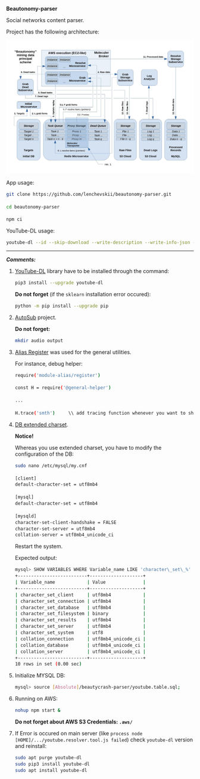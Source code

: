 **Beautonomy-parser**

Social networks content parser.

Project has the following architecture:

![](/docs/beautonomy_mining_scheme.jpg)

App usage:

```bash
git clone https://github.com/lenchevskii/beautonomy-parser.git

cd beautonomy-parser

npm ci
```

YouTube-DL usage:

```bash
youtube-dl --id --skip-download --write-description --write-info-json --write-annotations --write-all-thumbnails --write-sub --write-auto-sub <URL>
```

---

***Comments:***

1) [YouTube-DL](https://github.com/ytdl-org/youtube-dl) library have to be installed through the command:

    ```bash
    pip3 install --upgrade youtube-dl
    ```

    **Do not forget** (if the `sklearn` installation error occured):

    ```bash
    python -m pip install --upgrade pip
    ```

2) [AutoSub](https://github.com/abhirooptalasila/AutoSub) project.

    **Do not forget:**

    ```bash
    mkdir audio output
    ```

3) [Alias Register](https://www.npmjs.com/package/module-alias) was used for the general utilities.

    For instance, debug helper:

    ```bash
    require('module-alias/register')

    const H = require('@general-helper')
    
    ...
    
    H.trace('smth')     \\ add tracing function whenever you want to show the result 
    ```

4) [DB extended charset](https://mathiasbynens.be/notes/mysql-utf8mb4).

    **Notice!**

    Whereas you use extended charset, you have to modify the configuration of the DB:
    
    ```bash
    sudo nano /etc/mysql/my.cnf

    [client]
    default-character-set = utf8mb4

    [mysql]
    default-character-set = utf8mb4
    
    [mysqld]
    character-set-client-handshake = FALSE
    character-set-server = utf8mb4
    collation-server = utf8mb4_unicode_ci
    ```

    Restart the system.

    Expected output:
    
    ```bash
    mysql> SHOW VARIABLES WHERE Variable_name LIKE 'character\_set\_%' OR Variable_name LIKE 'collation%';
    +--------------------------+--------------------+
    | Variable_name            | Value              |
    +--------------------------+--------------------+
    | character_set_client     | utf8mb4            |
    | character_set_connection | utf8mb4            |
    | character_set_database   | utf8mb4            |
    | character_set_filesystem | binary             |
    | character_set_results    | utf8mb4            |
    | character_set_server     | utf8mb4            |
    | character_set_system     | utf8               |
    | collation_connection     | utf8mb4_unicode_ci |
    | collation_database       | utf8mb4_unicode_ci |
    | collation_server         | utf8mb4_unicode_ci |
    +--------------------------+--------------------+
    10 rows in set (0.00 sec)
    ```

5) Initialize MYSQL DB:

    ```bash
    mysql> source [Absolute]/beautycrash-parser/youtube.table.sql;
    ```

6) Running on AWS:

    ```bash
    nohup npm start &
    ```

    **Do not forget about AWS S3 Credentials: `.aws/`**

7) If Error is occured on main server (like ```process node [HOME]/.../youtube.resolver.tool.js failed```) check ```youtube-dl``` version and reinstall:

    ```bash
    sudo apt purge youtube-dl
    sudo pip3 install youtube-dl
    sudo apt install youtube-dl
    ```
